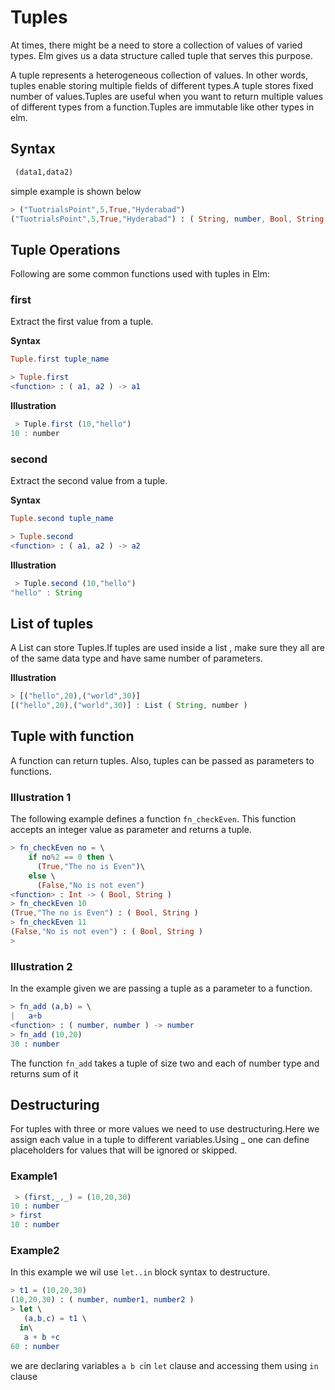 # Tuples

At times, there might be a need to store a collection of values of varied types. Elm gives us a data structure called tuple that serves this purpose.

A tuple represents a heterogeneous collection of values. In other words, tuples enable storing multiple fields of different types.A tuple stores fixed number of values.Tuples are useful when you want to return multiple values of different types from a function.Tuples are immutable like other types in elm.

## Syntax

```eml
 (data1,data2)
```

simple example is shown below

```elm
> ("TuotrialsPoint",5,True,"Hyderabad")
("TuotrialsPoint",5,True,"Hyderabad") : ( String, number, Bool, String )
```

## Tuple Operations

Following are some common functions used with tuples in Elm:

### first

Extract the first value from a tuple.

**Syntax**
```elm
Tuple.first tuple_name
```

```elm
> Tuple.first
<function> : ( a1, a2 ) -> a1
```
**Illustration**
```javascript
 > Tuple.first (10,"hello")
10 : number
```

### second 
Extract the second value from a tuple.

**Syntax**
```elm
Tuple.second tuple_name
```

```elm
> Tuple.second
<function> : ( a1, a2 ) -> a2
```
**Illustration**

```javascript
 > Tuple.second (10,"hello")
"hello" : String
```

## List of tuples

A List can store Tuples.If tuples are used inside a list , make sure they all are of the same data type and have same number of parameters.

**Illustration**
```javascript
> [("hello",20),("world",30)]
[("hello",20),("world",30)] : List ( String, number )

```

## Tuple with function

A function can return tuples. Also, tuples can be passed as parameters to functions.  

### Illustration 1

The following example defines a function `fn_checkEven`. This function accepts an integer value as parameter and returns a tuple.

```elm
> fn_checkEven no = \
    if no%2 == 0 then \
      (True,"The no is Even")\
    else \
      (False,"No is not even")
<function> : Int -> ( Bool, String )
> fn_checkEven 10
(True,"The no is Even") : ( Bool, String )
> fn_checkEven 11
(False,"No is not even") : ( Bool, String )
>

```

### Illustration 2

In the example given we are passing a tuple as a parameter to a function. 

```elm
> fn_add (a,b) = \
|   a+b
<function> : ( number, number ) -> number
> fn_add (10,20)
30 : number
```

The function `fn_add` takes a tuple of size two and each of number type and returns sum of it

## Destructuring

For tuples with three or more values we need to use destructuring.Here we assign each value in a tuple to different variables.Using _ one can define placeholders for values that will be ignored or skipped.


### Example1
```elm
 > (first,_,_) = (10,20,30)
10 : number
> first
10 : number
```

### Example2

In this example we wil use `let..in` block syntax to destructure.


```elm
> t1 = (10,20,30)
(10,20,30) : ( number, number1, number2 )
> let \
   (a,b,c) = t1 \
  in\
   a + b +c
60 : number
```

we are declaring variables `a b c`in `let` clause and accessing them using `in` clause